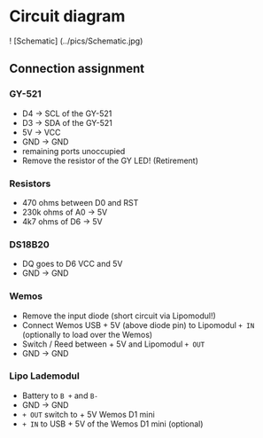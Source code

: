# Circuit diagram

! [Schematic] (../pics/Schematic.jpg)

## Connection assignment

### GY-521

- D4 -> SCL of the GY-521
- D3 -> SDA of the GY-521
- 5V -> VCC
- GND -> GND
- remaining ports unoccupied
- Remove the resistor of the GY LED! (Retirement)

### Resistors

- 470 ohms between D0 and RST
- 230k ohms of A0 -> 5V
- 4k7 ohms of D6 -> 5V

### DS18B20

- DQ goes to D6
VCC and 5V
- GND -> GND

### Wemos

- Remove the input diode (short circuit via Lipomodul!)
- Connect Wemos USB + 5V (above diode pin) to Lipomodul `+ IN` (optionally to load over the Wemos)
- Switch / Reed between + 5V and Lipomodul `+ OUT`
- GND -> GND

### Lipo Lademodul

- Battery to `B +` and `B-`
- GND -> GND
- `+ OUT` switch to + 5V Wemos D1 mini
- `+ IN` to USB + 5V of the Wemos D1 mini (optional)

